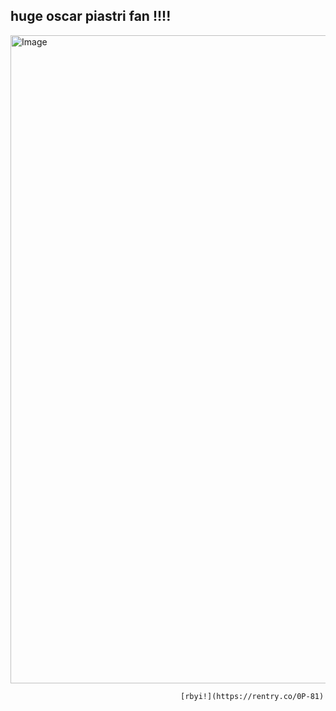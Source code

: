 ## huge oscar piastri fan !!!!

<img width="1248" height="1037" alt="Image" src="https://github.com/user-attachments/assets/aa2311c3-a1ba-40c0-9934-d1cfe138cda9" />

                                          [rbyi!](https://rentry.co/0P-81)

